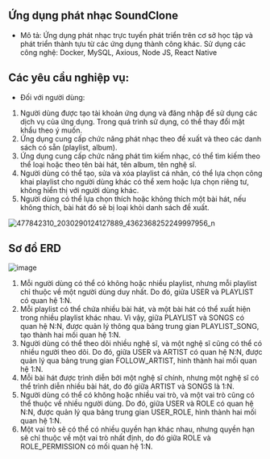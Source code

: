 ## **Ứng dụng phát nhạc SoundClone**

- Mô tả: Ứng dụng phát nhạc trực tuyến phát triển trên cơ sở học tập và phát triển thành tựu từ các ứng dụng thành công khác. Sử dụng các công nghệ: Docker, MySQL, Axious, Node JS, React Native 
## **Các yêu cầu nghiệp vụ:**
- Đối với người dùng:
1. Người dùng được tạo tài khoản ứng dụng và đăng nhập để sử dụng các dịch vụ của ứng dụng. Trong quá trình sử dụng, có thể thay đổi mật khẩu theo ý muốn.
2. Ứng dụng cung cấp chức năng phát nhạc theo đề xuất và theo các danh sách có sẵn (playlist, album).
3. Ứng dụng cung cấp chức năng phát tìm kiếm nhạc, có thể tìm kiếm theo thể loại hoặc theo tên bài hát, tên album, tên nghệ sĩ.
4. Người dùng có thể tạo, sửa và  xóa playlist cá nhân, có thể lựa chọn công khai playlist cho người dùng khác có thể xem hoặc lựa chọn riêng tư, không hiển thị với người dùng khác.
5. Người dùng có thể lựa chọn thích hoặc không thích một bài hát, nếu không thích, bài hát đó sẽ bị loại khỏi danh sách đề xuất.

![477842310_2030290124127889_4362368252249997956_n](https://github.com/user-attachments/assets/75f16911-610d-4394-b205-49bbe4488962)


## **Sơ đồ ERD**  
  
![image](https://github.com/user-attachments/assets/06277aac-308f-41de-8873-b0c52ef9cba3)

1. Mỗi người dùng có thể có không hoặc nhiều playlist, nhưng mỗi playlist chỉ thuộc về một người dùng duy nhất. Do đó, giữa USER và PLAYLIST có quan hệ 1:N.
2. Mỗi playlist có thể chứa nhiều bài hát, và một bài hát có thể xuất hiện trong nhiều playlist khác nhau. Vì vậy, giữa PLAYLIST và SONGS có quan hệ N:N, được quản lý thông qua bảng trung gian PLAYLIST_SONG, tạo thành hai mối quan hệ 1:N.
3. Người dùng có thể theo dõi nhiều nghệ sĩ, và một nghệ sĩ cũng có thể có nhiều người theo dõi. Do đó, giữa USER và ARTIST có quan hệ N:N, được quản lý qua bảng trung gian FOLLOW_ARTIST, hình thành hai mối quan hệ 1:N.
4. Mỗi bài hát được trình diễn bởi một nghệ sĩ chính, nhưng một nghệ sĩ có thể trình diễn nhiều bài hát, do đó giữa ARTIST và SONGS là 1:N.
5. Người dùng có thể có không hoặc nhiều vai trò, và một vai trò cũng có thể thuộc về nhiều người dùng. Do đó, giữa USER và ROLE có quan hệ N:N, được quản lý qua bảng trung gian USER_ROLE, hình thành hai mối quan hệ 1:N.
6. Một vai trò sẽ có thể có nhiều quyền hạn khác nhau, nhưng quyền hạn sẽ chỉ thuộc về một vai trò nhất định, do đó giữa ROLE và ROLE_PERMISSION có mối quan hệ 1:N.
